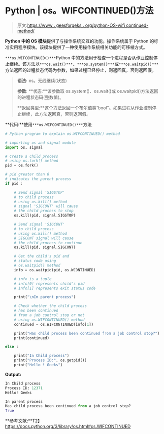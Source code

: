 # Python | os。WIFCONTINUED()方法

> 原文:[https://www . geesforgeks . org/python-OS-wifi continued-method/](https://www.geeksforgeeks.org/python-os-wifcontinued-method/)

**Python 中的 OS 模块**提供了与操作系统交互的功能。操作系统属于 Python 的标准实用程序模块。该模块提供了一种使用操作系统相关功能的可移植方式。

`***os.WIFCONTINUED()***`Python 中的方法用于检查一个进程是否从作业控制停止继续。该方法以`***os.wait()***`、`***os.system()***`或`***os.waitpid()***`方法返回的过程状态代码为参数，如果过程已经停止，则返回真，否则返回假。

> **语法:** os。无线继续(状态)
> 
> **参数:**
> **状态:**该参数取 os.system()、os.wait()或 os.waitpid()方法返回的进程状态码(整数值)。
> 
> **返回类型:**这个方法返回一个布尔值类“bool”。如果进程从作业控制停止继续，此方法返回真，否则返回假。

**代码:**使用`***os.WIFCONTINUED()***`方法

```py
# Python program to explain os.WIFCONTINUED() method 

# importing os and signal module  
import os, signal

# Create a child process
# using os.fork() method 
pid = os.fork()

# pid greater than 0
# indicates the parent process 
if pid :

    # Send signal 'SIGSTOP'
    # to child process
    # using os.kill() method
    # signal 'SIGCONT' will cause
    # the child process to stop
    os.kill(pid, signal.SIGSTOP)

    # Send signal 'SIGCONT'
    # to child process
    # using os.kill() method
    # SIGCONT signal will cause
    # the child process to continue
    os.kill(pid, signal.SIGCONT)

    # Get the child's pid and 
    # status code using
    # os.waitpid() method
    info = os.waitpid(pid, os.WCONTINUED)

    # info is a tuple
    # info[0] represents child's pid
    # info[1] represents exit status code

    print("\nIn parent process")

    # Check whether the child process
    # has been continued 
    # from a job control stop or not    
    # using os.WIFCONTINUED() method
    continued = os.WIFCONTINUED(info[1]) 

    print("Has child process been continued from a job control stop?")
    print(continued)

else :

    print("In Child process")
    print("Process ID:", os.getpid())
    print("Hello ! Geeks")

```

**Output:**

```py
In Child process
Process ID: 12371
Hello! Geeks

In parent process
Has child process been continued from a job control stop?
True

```

**参考文献:**T2】https://docs.python.org/3/library/os.html#os.WIFCONTINUED